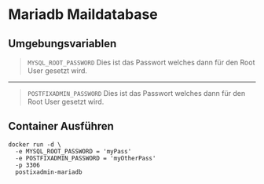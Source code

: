 # Mariadb Maildatabase

## Umgebungsvariablen
>`MYSQL_ROOT_PASSWORD` Dies ist das Passwort welches dann für den Root User gesetzt wird.
---
>`POSTFIXADMIN_PASSWORD` Dies ist das Passwort welches dann für den Root User gesetzt wird.

## Container Ausführen
```
docker run -d \
  -e MYSQL_ROOT_PASSWORD = 'myPass'
  -e POSTFIXADMIN_PASSWORD = 'myOtherPass'
  -p 3306
  postixadmin-mariadb
```

